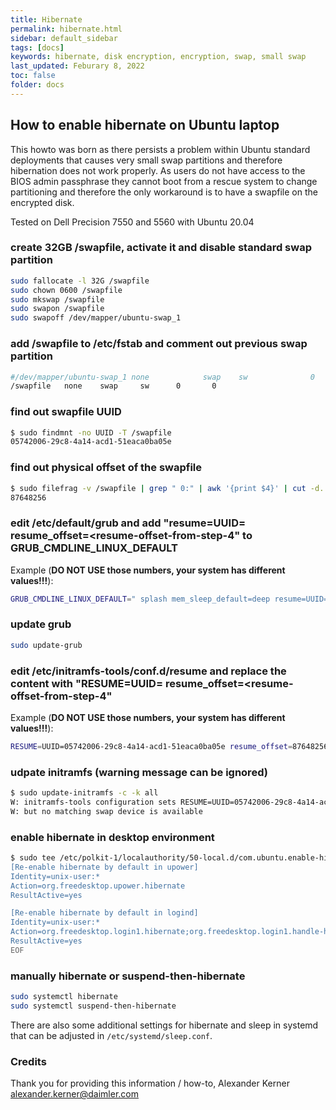 ```yaml
---
title: Hibernate
permalink: hibernate.html
sidebar: default_sidebar
tags: [docs]
keywords: hibernate, disk encryption, encryption, swap, small swap
last_updated: Feburary 8, 2022
toc: false
folder: docs
---
```


## How to enable hibernate on Ubuntu laptop

This howto was born as there persists a problem within Ubuntu standard deployments that causes very small
swap partitions and therefore hibernation does not work properly. As users do not have access to the BIOS
admin passphrase they cannot boot from a rescue system to change partitioning and therefore the only
workaround is to have a swapfile on the encrypted disk.

Tested on Dell Precision 7550 and 5560 with Ubuntu 20.04

### create 32GB /swapfile, activate it and disable standard swap partition

```bash
sudo fallocate -l 32G /swapfile
sudo chown 0600 /swapfile
sudo mkswap /swapfile
sudo swapon /swapfile
sudo swapoff /dev/mapper/ubuntu-swap_1
```

### add /swapfile to /etc/fstab and comment out previous swap partition

```bash
#/dev/mapper/ubuntu-swap_1 none            swap    sw              0       0
/swapfile   none    swap     sw      0       0
```

### find out swapfile UUID

```bash
$ sudo findmnt -no UUID -T /swapfile
05742006-29c8-4a14-acd1-51eaca0ba05e
```

### find out physical offset of the swapfile

```bash
$ sudo filefrag -v /swapfile | grep " 0:" | awk '{print $4}' | cut -d. -f1
87648256
```

### edit /etc/default/grub and add "resume=UUID=<UUID-from-step-3> resume_offset=<resume-offset-from-step-4" to GRUB_CMDLINE_LINUX_DEFAULT

Example (**DO NOT USE those numbers, your system has different values!!!**):

```bash
GRUB_CMDLINE_LINUX_DEFAULT=" splash mem_sleep_default=deep resume=UUID=05742006-29c8-4a14-acd1-51eaca0ba05e resume_offset=87648256"
```

### update grub

```bash
sudo update-grub
```

### edit /etc/initramfs-tools/conf.d/resume and replace the content with "RESUME=UUID=<UUID-from-step-3> resume_offset=<resume-offset-from-step-4"

Example (**DO NOT USE those numbers, your system has different values!!!**):

```bash
RESUME=UUID=05742006-29c8-4a14-acd1-51eaca0ba05e resume_offset=87648256
```

### udpate initramfs (warning message can be ignored)

```bash
$ sudo update-initramfs -c -k all
W: initramfs-tools configuration sets RESUME=UUID=05742006-29c8-4a14-acd1-51eaca0ba05e
W: but no matching swap device is available
```

### enable hibernate in desktop environment

```bash
$ sudo tee /etc/polkit-1/localauthority/50-local.d/com.ubuntu.enable-hibernate.pkla >/dev/null << EOF
[Re-enable hibernate by default in upower]
Identity=unix-user:*
Action=org.freedesktop.upower.hibernate
ResultActive=yes

[Re-enable hibernate by default in logind]
Identity=unix-user:*
Action=org.freedesktop.login1.hibernate;org.freedesktop.login1.handle-hibernate-key;org.freedesktop.login1;org.freedesktop.login1.hibernate-multiple-sessions;org.freedesktop.login1.hibernate-ignore-inhibit
ResultActive=yes
EOF
```

### manually hibernate or suspend-then-hibernate

```bash
sudo systemctl hibernate
sudo systemctl suspend-then-hibernate
```

There are also some additional settings for hibernate and sleep in systemd that can be adjusted in `/etc/systemd/sleep.conf`.

### Credits

Thank you for providing this information / how-to, Alexander Kerner <alexander.kerner@daimler.com>
